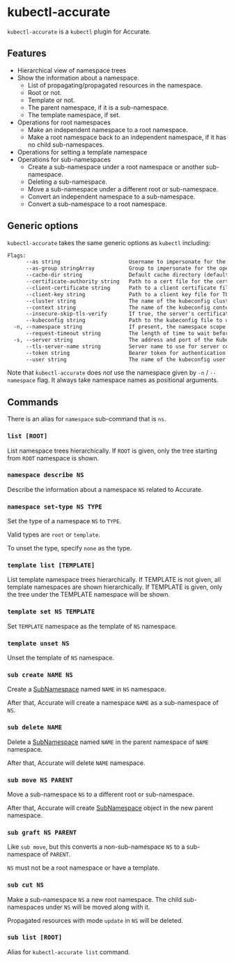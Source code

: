 # kubectl-accurate

`kubectl-accurate` is a `kubectl` plugin for Accurate.

## Features

- Hierarchical view of namespace trees
- Show the information about a namespace.
    - List of propagating/propagated resources in the namespace.
    - Root or not.
    - Template or not.
    - The parent namespace, if it is a sub-namespace.
    - The template namespace, if set.
- Operations for root namespaces
    - Make an independent namespace to a root namespace.
    - Make a root namespace back to an independent namespace, if it has no child sub-namespaces.
- Operations for setting a template namespace
- Operations for sub-namespaces
    - Create a sub-namespace under a root namespace or another sub-namespace.
    - Deleting a sub-namespace.
    - Move a sub-namespace under a different root or sub-namespace.
    - Convert an independent namespace to a sub-namespace.
    - Convert a sub-namespace to a root namespace.

## Generic options

`kubectl-accurate` takes the same generic options as `kubectl` including:

```txt
Flags:
      --as string                      Username to impersonate for the operation
      --as-group stringArray           Group to impersonate for the operation, this flag can be repeated to specify multiple groups.
      --cache-dir string               Default cache directory (default "$HOME/.kube/cache")
      --certificate-authority string   Path to a cert file for the certificate authority
      --client-certificate string      Path to a client certificate file for TLS
      --client-key string              Path to a client key file for TLS
      --cluster string                 The name of the kubeconfig cluster to use
      --context string                 The name of the kubeconfig context to use
      --insecure-skip-tls-verify       If true, the server's certificate will not be checked for validity. This will make your HTTPS connections insecure
      --kubeconfig string              Path to the kubeconfig file to use for CLI requests.
  -n, --namespace string               If present, the namespace scope for this CLI request
      --request-timeout string         The length of time to wait before giving up on a single server request. Non-zero values should contain a corresponding time unit (e.g. 1s, 2m, 3h). A value of zero means don't timeout requests. (default "0")
  -s, --server string                  The address and port of the Kubernetes API server
      --tls-server-name string         Server name to use for server certificate validation. If it is not provided, the hostname used to contact the server is used
      --token string                   Bearer token for authentication to the API server
      --user string                    The name of the kubeconfig user to use
```

Note that `kubectl-accurate` does _not_ use the namespace given by `-n` / `--namespace` flag.
It always take namespace names as positional arguments.

## Commands

There is an alias for `namespace` sub-command that is `ns`.

### `list [ROOT]`

List namespace trees hierarchically.
If `ROOT` is given, only the tree starting from `ROOT` namespace is shown.

### `namespace describe NS`

Describe the information about a namespace `NS` related to Accurate.

### `namespace set-type NS TYPE`

Set the type of a namespace `NS` to `TYPE`.

Valid types are `root` or `template`.

To unset the type, specify `none` as the type.

### `template list [TEMPLATE]`

List template namespace trees hierarchically.
If TEMPLATE is not given, all template namespaces are shown hierarchically.
If TEMPLATE is given, only the tree under the TEMPLATE namespace will be shown.

### `template set NS TEMPLATE`

Set `TEMPLATE` namespace as the template of `NS` namespace.

### `template unset NS`

Unset the template of `NS` namespace.

### `sub create NAME NS`

Create a [SubNamespace][] named `NAME` in `NS` namespace.

After that, Accurate will create a namespace `NAME` as a sub-namespace of `NS`.

### `sub delete NAME`

Delete a [SubNamespace][] named `NAME` in the parent namespace of `NAME` namespace.

After that, Accurate will delete `NAME` namespace.

### `sub move NS PARENT`

Move a sub-namespace `NS` to a different root or sub-namespace.

After that, Accurate will create [SubNamespace][] object in the new parent namespace.

### `sub graft NS PARENT`

Like `sub move`, but this converts a non-sub-namespace `NS` to a sub-namespace of `PARENT`.

`NS` must not be a root namespace or have a template.

### `sub cut NS`

Make a sub-namespace `NS` a new root namespace.
The child sub-namespaces under `NS` will be moved along with it.

Propagated resources with mode `update` in `NS` will be deleted.

### `sub list [ROOT]`

Alias for `kubectl-accurate list` command.

[SubNamespace]: ./crd_subnamespace.md
